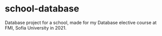 # school-database
Database project for a school, made for my Database elective course at FMI, Sofia University in 2021.
